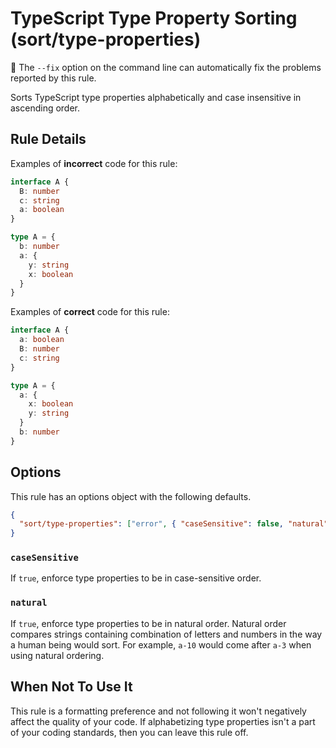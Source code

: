 # TypeScript Type Property Sorting (sort/type-properties)

🔧 The `--fix` option on the command line can automatically fix the problems
reported by this rule.

Sorts TypeScript type properties alphabetically and case insensitive in
ascending order.

## Rule Details

Examples of **incorrect** code for this rule:

```typescript
interface A {
  B: number
  c: string
  a: boolean
}

type A = {
  b: number
  a: {
    y: string
    x: boolean
  }
}
```

Examples of **correct** code for this rule:

```typescript
interface A {
  a: boolean
  B: number
  c: string
}

type A = {
  a: {
    x: boolean
    y: string
  }
  b: number
}
```

## Options

This rule has an options object with the following defaults.

```json
{
  "sort/type-properties": ["error", { "caseSensitive": false, "natural": true }]
}
```

### `caseSensitive`

If `true`, enforce type properties to be in case-sensitive order.

### `natural`

If `true`, enforce type properties to be in natural order. Natural order
compares strings containing combination of letters and numbers in the way a
human being would sort. For example, `a-10` would come after `a-3` when using
natural ordering.

## When Not To Use It

This rule is a formatting preference and not following it won't negatively
affect the quality of your code. If alphabetizing type properties isn't a part
of your coding standards, then you can leave this rule off.
